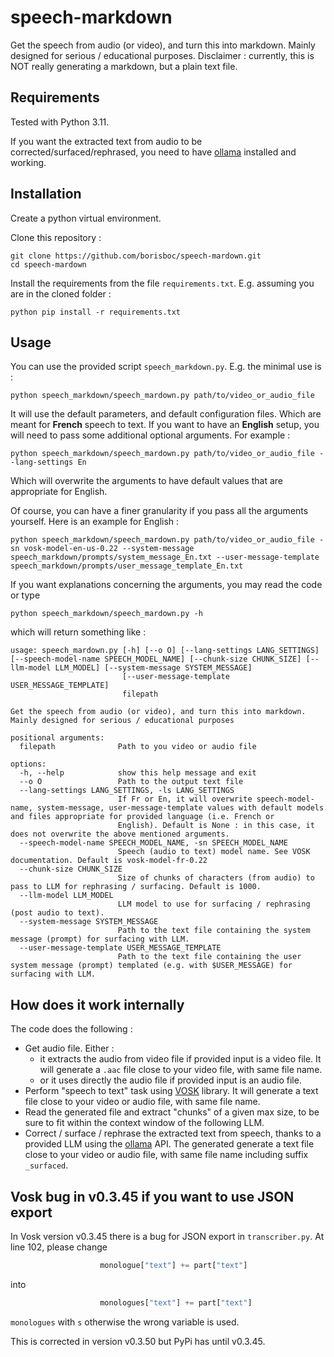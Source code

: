 # speech-markdown

Get the speech from audio (or video), and turn this into markdown. Mainly designed for serious / educational purposes.
Disclaimer : currently, this is NOT really generating a markdown, but a plain text file.

## Requirements

Tested with Python 3.11.

If you want the extracted text from audio to be corrected/surfaced/rephrased, you need to have [ollama](https://ollama.com/) installed and working.

## Installation

Create a python virtual environment.

Clone this repository :

```
git clone https://github.com/borisboc/speech-mardown.git
cd speech-mardown
```

Install the requirements from the file `requirements.txt`. E.g. assuming you are in the cloned folder : 

```
python pip install -r requirements.txt
```

## Usage

You can use the provided script `speech_markdown.py`. E.g. the minimal use is : 

```
python speech_markdown/speech_mardown.py path/to/video_or_audio_file
```

It will use the default parameters, and default configuration files. Which are meant for **French** speech to text.
If you want to have an **English** setup, you will need to pass some additional optional arguments. For example :

```
python speech_markdown/speech_mardown.py path/to/video_or_audio_file --lang-settings En
```

Which will overwrite the arguments to have default values that are appropriate for English.

Of course, you can have a finer granularity if you pass all the arguments yourself. Here is an example for English : 


```
python speech_markdown/speech_mardown.py path/to/video_or_audio_file -sn vosk-model-en-us-0.22 --system-message speech_markdown/prompts/system_message_En.txt --user-message-template speech_markdown/prompts/user_message_template_En.txt
```


If you want explanations concerning the arguments, you may read the code or type

```
python speech_markdown/speech_mardown.py -h
```

which will return something like : 

```
usage: speech_mardown.py [-h] [--o O] [--lang-settings LANG_SETTINGS] [--speech-model-name SPEECH_MODEL_NAME] [--chunk-size CHUNK_SIZE] [--llm-model LLM_MODEL] [--system-message SYSTEM_MESSAGE]
                         [--user-message-template USER_MESSAGE_TEMPLATE]
                         filepath

Get the speech from audio (or video), and turn this into markdown. Mainly designed for serious / educational purposes

positional arguments:
  filepath              Path to you video or audio file

options:
  -h, --help            show this help message and exit
  --o O                 Path to the output text file
  --lang-settings LANG_SETTINGS, -ls LANG_SETTINGS
                        If Fr or En, it will overwrite speech-model-name, system-message, user-message-template values with default models and files appropriate for provided language (i.e. French or
                        English). Default is None : in this case, it does not overwrite the above mentioned arguments.
  --speech-model-name SPEECH_MODEL_NAME, -sn SPEECH_MODEL_NAME
                        Speech (audio to text) model name. See VOSK documentation. Default is vosk-model-fr-0.22
  --chunk-size CHUNK_SIZE
                        Size of chunks of characters (from audio) to pass to LLM for rephrasing / surfacing. Default is 1000.
  --llm-model LLM_MODEL
                        LLM model to use for surfacing / rephrasing (post audio to text).
  --system-message SYSTEM_MESSAGE
                        Path to the text file containing the system message (prompt) for surfacing with LLM.
  --user-message-template USER_MESSAGE_TEMPLATE
                        Path to the text file containing the user system message (prompt) templated (e.g. with $USER_MESSAGE) for surfacing with LLM.
```


## How does it work internally

The code does the following : 
 * Get audio file. Either : 
   * it extracts the audio from video file if provided input is a video file. It will generate a `.aac` file close to your video file, with same file name.
   * or it uses directly the audio file if provided input is an audio file.
 * Perform "speech to text" task using [VOSK](https://alphacephei.com/vosk/) library. It will generate a text file close to your video or audio file, with same file name.
 * Read the generated file and extract "chunks" of a given max size, to be sure to fit within the context window of the following LLM.
 * Correct / surface / rephrase the extracted text from speech, thanks to a provided LLM using the [ollama](https://ollama.com/) API. The generated generate a text file close to your video or audio file, with same file name including suffix `_surfaced`.

## Vosk bug in v0.3.45 if you want to use JSON export

In Vosk version v0.3.45 there is a bug for JSON export in `transcriber.py`.
At line 102, please change
```python
                    monologue["text"] += part["text"]
```
into 
```python
                    monologues["text"] += part["text"]
```
`monologues` with `s` otherwise the wrong variable is used.

This is corrected in version v0.3.50 but PyPi has until v0.3.45.